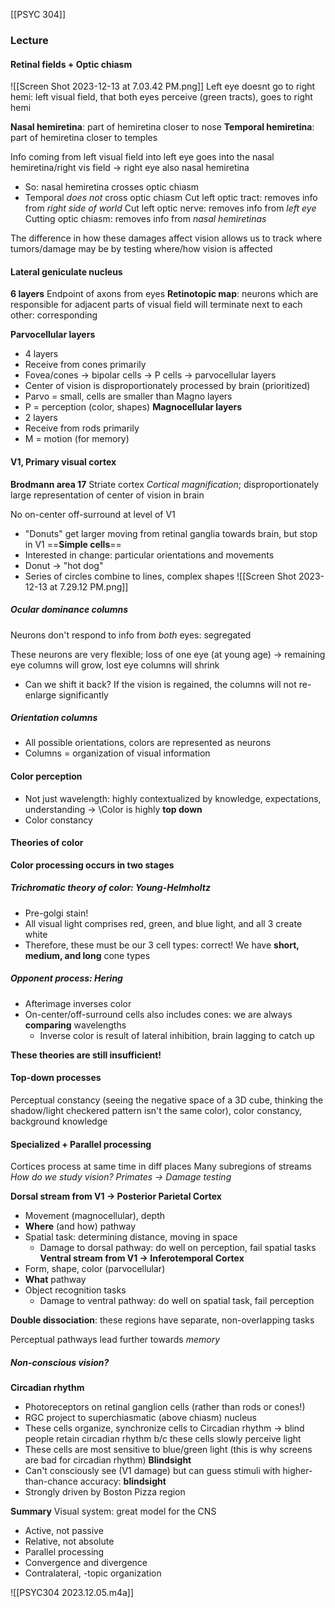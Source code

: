 [[PSYC 304]]

### Lecture
#### Retinal fields + Optic chiasm 
![[Screen Shot 2023-12-13 at 7.03.42 PM.png]]
Left eye doesnt go to right hemi: left visual field, that both eyes perceive (green tracts), goes to right hemi

**Nasal hemiretina**: part of hemiretina closer to nose
**Temporal hemiretina**: part of hemiretina closer to temples

Info coming from left visual field into left eye goes into the nasal hemiretina/right vis field → right eye also nasal hemiretina
- So: nasal hemiretina crosses optic chiasm
- Temporal *does not* cross optic chiasm
Cut left optic tract: removes info from *right side of world*
Cut left optic nerve: removes info from *left eye*
Cutting optic chiasm: removes info from *nasal hemiretinas*

The difference in how these damages affect vision allows us to track where tumors/damage may be by testing where/how vision is affected

#### Lateral geniculate nucleus
**6 layers**
Endpoint of axons from eyes
**Retinotopic map**: neurons which are responsible for adjacent parts of visual field will terminate next to each other: corresponding

**Parvocellular layers** 
- 4 layers
- Receive from cones primarily
- Fovea/cones → bipolar cells → P cells → parvocellular layers
- Center of vision is disproportionately processed by brain (prioritized)
- Parvo = small, cells are smaller than Magno layers
- P = perception (color, shapes)
**Magnocellular layers** 
- 2 layers
- Receive from rods primarily
- M = motion (for memory)

#### V1, Primary visual cortex
**Brodmann area 17**
Striate cortex
*Cortical magnification*; disproportionately large representation of center of vision in brain

No on-center off-surround at level of V1 
- "Donuts" get larger moving from retinal ganglia towards brain, but stop in V1
==**Simple cells**==
- Interested in change: particular orientations and movements
- Donut → "hot dog"
- Series of circles combine to lines, complex shapes
![[Screen Shot 2023-12-13 at 7.29.12 PM.png]]

##### Ocular dominance columns
Neurons don't respond to info from *both* eyes: segregated

These neurons are very flexible; loss of one eye (at young age) → remaining eye columns will grow, lost eye columns will shrink 
- Can we shift it back? If the vision is regained, the columns will not re-enlarge significantly 
##### Orientation columns
- All possible orientations, colors are represented as neurons
- Columns = organization of visual information 


#### Color perception
- Not just wavelength: highly contextualized by knowledge, expectations, understanding
→  \Color is highly **top down**
- Color constancy

#### Theories of color
**Color processing occurs in two stages**
##### Trichromatic theory of color: Young-Helmholtz
- Pre-golgi stain!
- All visual light comprises red, green, and blue light, and all 3 create white
- Therefore, these must be our 3 cell types: correct! We have **short, medium, and long** cone types
##### Opponent process: Hering
- Afterimage inverses color 
- On-center/off-surround cells also includes cones: we are always **comparing** wavelengths 
	- Inverse color is result of lateral inhibition, brain lagging to catch up

**These theories are still insufficient!**

#### Top-down processes
Perceptual constancy (seeing the negative space of a 3D cube, thinking the shadow/light checkered pattern isn't the same color), color constancy, background knowledge 

#### Specialized + Parallel processing
Cortices process at same time in diff places
Many subregions of streams 
*How do we study vision? Primates → Damage testing*

**Dorsal stream from V1 → Posterior Parietal Cortex**
- Movement (magnocellular), depth
- **Where** (and how) pathway
- Spatial task: determining distance, moving in space
	- Damage to dorsal pathway: do well on perception, fail spatial tasks
**Ventral stream from V1 → Inferotemporal Cortex**
- Form, shape, color (parvocellular)
- **What** pathway
- Object recognition tasks
	- Damage to ventral pathway: do well on spatial task, fail perception

**Double dissociation**: these regions have separate, non-overlapping tasks

Perceptual pathways lead further towards *memory*

##### Non-conscious vision? 
**Circadian rhythm** 
- Photoreceptors on retinal ganglion cells (rather than rods or cones!)
- RGC project to superchiasmatic (above chiasm) nucleus
- These cells organize, synchronize cells to Circadian rhythm → blind people retain circadian rhythm b/c these cells slowly perceive light 
- These cells are most sensitive to blue/green light (this is why screens are bad for circadian rhythm)
**Blindsight**
- Can't consciously see (V1 damage) but can guess stimuli with higher-than-chance accuracy: **blindsight**
- Strongly driven by Boston Pizza region

**Summary** 
Visual system: great model for the CNS 
- Active, not passive 
- Relative, not absolute 
- Parallel processing 
- Convergence and divergence 
- Contralateral, -topic organization



![[PSYC304 2023.12.05.m4a]]
